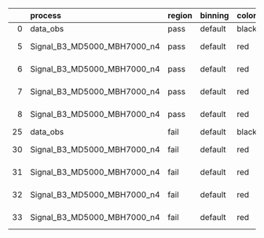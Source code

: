 |    | process                     | region   | binning   | color   | process_type   |   scale | variation   | source_filename                                                      | source_histname    | alias                       | title     |   combine_idx |     lnN |   shapes | syst_type   | direction   | variation_alias   |
|---:|:----------------------------|:---------|:----------|:--------|:---------------|--------:|:------------|:---------------------------------------------------------------------|:-------------------|:----------------------------|:----------|--------------:|--------:|---------:|:------------|:------------|:------------------|
|  0 | data_obs                    | pass     | default   | black   | DATA           |       1 | nominal     | ./histograms_for_2DAlphabet_v18//BH_Data.root                        | hpass              | Data                        | Data      |           nan | nan     |      nan | nan         | nan         | nan               |
|  5 | Signal_B3_MD5000_MBH7000_n4 | pass     | default   | red     | SIGNAL         |       1 | lumi        | ./histograms_for_2DAlphabet_v18//BH_Signal_B3_MD5000_MBH7000_n4.root | hpass              | Signal_B3_MD5000_MBH7000_n4 | BH signal |           nan |   1.016 |      nan | lnN         | nan         | nan               |
|  6 | Signal_B3_MD5000_MBH7000_n4 | pass     | default   | red     | SIGNAL         |       1 | SVM         | ./histograms_for_2DAlphabet_v18//BH_Signal_B3_MD5000_MBH7000_n4.root | hpass_SVMsyst_up   | Signal_B3_MD5000_MBH7000_n4 | BH signal |           nan | nan     |        1 | shapes      | Up          | SVMsyst           |
|  7 | Signal_B3_MD5000_MBH7000_n4 | pass     | default   | red     | SIGNAL         |       1 | SVM         | ./histograms_for_2DAlphabet_v18//BH_Signal_B3_MD5000_MBH7000_n4.root | hpass_SVMsyst_down | Signal_B3_MD5000_MBH7000_n4 | BH signal |           nan | nan     |        1 | shapes      | Down        | SVMsyst           |
|  8 | Signal_B3_MD5000_MBH7000_n4 | pass     | default   | red     | SIGNAL         |       1 | nominal     | ./histograms_for_2DAlphabet_v18//BH_Signal_B3_MD5000_MBH7000_n4.root | hpass              | Signal_B3_MD5000_MBH7000_n4 | BH signal |           nan | nan     |      nan | nan         | nan         | nan               |
| 25 | data_obs                    | fail     | default   | black   | DATA           |       1 | nominal     | ./histograms_for_2DAlphabet_v18//BH_Data.root                        | hfail              | Data                        | Data      |           nan | nan     |      nan | nan         | nan         | nan               |
| 30 | Signal_B3_MD5000_MBH7000_n4 | fail     | default   | red     | SIGNAL         |       1 | lumi        | ./histograms_for_2DAlphabet_v18//BH_Signal_B3_MD5000_MBH7000_n4.root | hfail              | Signal_B3_MD5000_MBH7000_n4 | BH signal |           nan |   1.016 |      nan | lnN         | nan         | nan               |
| 31 | Signal_B3_MD5000_MBH7000_n4 | fail     | default   | red     | SIGNAL         |       1 | SVM         | ./histograms_for_2DAlphabet_v18//BH_Signal_B3_MD5000_MBH7000_n4.root | hfail_SVMsyst_up   | Signal_B3_MD5000_MBH7000_n4 | BH signal |           nan | nan     |        1 | shapes      | Up          | SVMsyst           |
| 32 | Signal_B3_MD5000_MBH7000_n4 | fail     | default   | red     | SIGNAL         |       1 | SVM         | ./histograms_for_2DAlphabet_v18//BH_Signal_B3_MD5000_MBH7000_n4.root | hfail_SVMsyst_down | Signal_B3_MD5000_MBH7000_n4 | BH signal |           nan | nan     |        1 | shapes      | Down        | SVMsyst           |
| 33 | Signal_B3_MD5000_MBH7000_n4 | fail     | default   | red     | SIGNAL         |       1 | nominal     | ./histograms_for_2DAlphabet_v18//BH_Signal_B3_MD5000_MBH7000_n4.root | hfail              | Signal_B3_MD5000_MBH7000_n4 | BH signal |           nan | nan     |      nan | nan         | nan         | nan               |